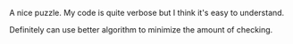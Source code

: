 A nice puzzle. My code is quite verbose but I think it's easy to understand.

Definitely can use better algorithm to minimize the amount of checking.
